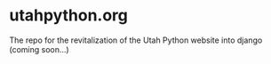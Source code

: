 # utahpython.org
The repo for the revitalization of the Utah Python website into django (coming soon…)
